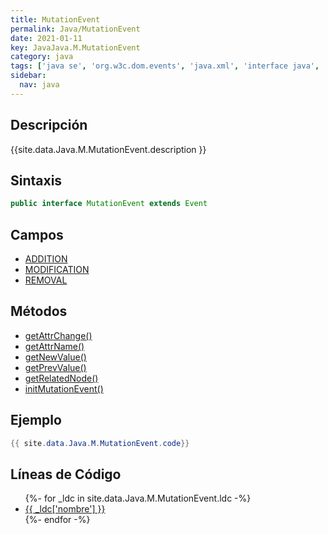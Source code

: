 ```yaml
---
title: MutationEvent
permalink: Java/MutationEvent
date: 2021-01-11
key: JavaJava.M.MutationEvent
category: java
tags: ['java se', 'org.w3c.dom.events', 'java.xml', 'interface java', 'Java 1.5', 'DOM Level 2']
sidebar: 
  nav: java
---
```


## Descripción
{{site.data.Java.M.MutationEvent.description }}

## Sintaxis
~~~java
public interface MutationEvent extends Event
~~~

## Campos
* [ADDITION](/Java/MutationEvent/ADDITION)
* [MODIFICATION](/Java/MutationEvent/MODIFICATION)
* [REMOVAL](/Java/MutationEvent/REMOVAL)

## Métodos
* [getAttrChange()](/Java/MutationEvent/getAttrChange)
* [getAttrName()](/Java/MutationEvent/getAttrName)
* [getNewValue()](/Java/MutationEvent/getNewValue)
* [getPrevValue()](/Java/MutationEvent/getPrevValue)
* [getRelatedNode()](/Java/MutationEvent/getRelatedNode)
* [initMutationEvent()](/Java/MutationEvent/initMutationEvent)

## Ejemplo
~~~java
{{ site.data.Java.M.MutationEvent.code}}
~~~

## Líneas de Código
<ul>
{%- for _ldc in site.data.Java.M.MutationEvent.ldc -%}
   <li>
       <a href="{{_ldc['url'] }}">{{ _ldc['nombre'] }}</a>
   </li>
{%- endfor -%}
</ul>
